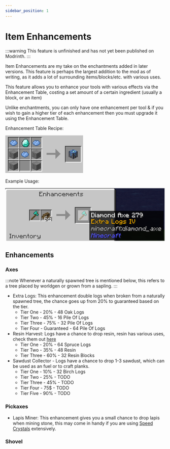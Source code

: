 ```yaml
---
sidebar_position: 1
---
```

# Item Enhancements

:::warning
This feature is unfinished and has not yet been published on Modrinth.
:::


Item Enhancements are my take on the enchantments added in later versions. This feature is perhaps the largest addition to the mod as of writing, as it adds a lot of surrounding items/blocks/etc. with various uses.

This feature allows you to enhance your tools with various effects via the Enhancement Table, costing a set amount of a certain ingredient (usually a block, or an item)

Unlike enchantments, you can only have one enhancement per tool & if you wish to gain a higher tier of each enhancement then you must upgrade it using the Enhancement Table.

Enhancement Table Recipe:

![Enhancement Table Recipe](/img/recipe/enhancement_table.png)

Example Usage:

![Example Usage of the Enhancement Table](/img/enhancement_table_example.png)

## Enhancements

### Axes
:::note
Whenever a naturally spawned tree is mentioned below, this refers to a tree placed by worldgen or grown from a sapling.
:::

- Extra Logs: This enhancement double logs when broken from a naturally spawned tree, the chance goes up from 20% to guaranteed based on the tier.
    - Tier One - 20% - 48 Oak Logs
    - Tier Two - 45% - 16 Pile Of Logs
    - Tier Three - 75% - 32 Pile Of Logs
    - Tier Four - Guaranteed - 64 Pile Of Logs
- Resin Harvest: Logs have a chance to drop resin, resin has various uses, check them out [here](related_additions/#resin)
    - Tier One - 20% - 64 Spruce Logs
    - Tier Two - 35% - 48 Resin
    - Tier Three - 60% - 32 Resin Blocks
- Sawdust Collector - Logs have a chance to drop 1-3 sawdust, which can be used as an fuel or to craft planks.
    - Tier One - 10% - 32 Birch Logs
    - Tier Two - 25% - TODO
    - Tier Three - 45% - TODO
    - Tier Four - 75$ - TODO
    - Tier Five - 90% - TODO

### Pickaxes
- Lapis Miner: This enhancement gives you a small chance to drop lapis when mining stone, this may come in handy if you are using [Speed Crystals](../misc/#speed-crystals) extensively.

### Shovel
